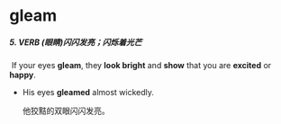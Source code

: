 # gleam

##### 5. VERB (眼睛)闪闪发亮；闪烁着光芒

​	If your eyes **gleam**, they **look bright** and **show** that you are **excited** or **happy**.

- His eyes **gleamed** almost wickedly.

  他狡黠的双眼闪闪发亮。